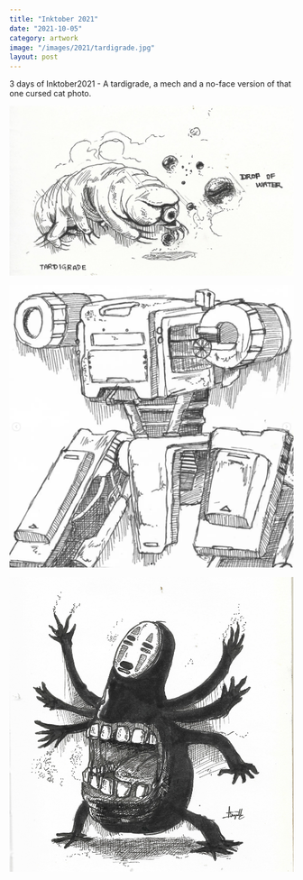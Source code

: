 ```yaml
---
title: "Inktober 2021"
date: "2021-10-05"
category: artwork
image: "/images/2021/tardigrade.jpg"
layout: post
---
```


3 days of Inktober2021 - A tardigrade, a mech and a no-face version of that one cursed cat photo.

<p align="center">
<img src='/images/2021/tardigrade.jpg' alt='tardigrade'>
</p>

<p align="center">
<img src='/images/2021/mech.png' alt='mech'>
</p>

<p align="center">
<img src='/images/2021/noface.jpg' alt='noface'>
</p>